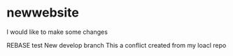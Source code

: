 # newwebsite
I would like to make some changes

REBASE test
 New develop branch
This a conflict created from my loacl repo